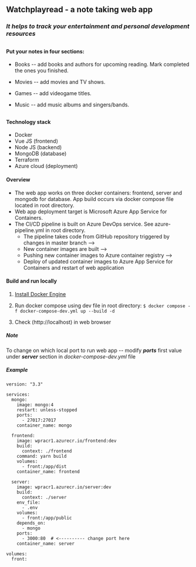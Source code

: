 ## Watchplayread - a note taking web app

### *It helps to track your entertainment and personal development resources*

##

#### Put your notes in four sections:

* Books -- add books and authors for upcoming reading. Mark completed the ones you finished.

* Movies -- add movies and TV shows.

* Games -- add videogame titles.

* Music -- add music albums and singers/bands.

##

#### Technology stack

* Docker
* Vue JS (frontend)
* Node JS (backend)
* MongoDB (database)
* Terraform
* Azure cloud (deployment)

#### Overview

* The web app works on three docker containers: frontend, server and
mongodb for database. App build occurs via docker compose file located
in root directory.
* Web app deployment target is Microsoft Azure App Service for
Containers.
* The CI/CD pipeline is built on Azure DevOps service. See azure-pipeline.yml in root directory.
    * The pipeline takes code from GitHub repository triggered by changes in master branch -->
    * New container images are built --> 
    * Pushing new container images to Azure container registry --> 
    * Deploy of updated container images to Azure App Service for Containers and restart of web application

#### Build and run locally

1. [Install Docker Engine](https://docs.docker.com/engine/install/ubuntu/)

2. Run docker compose using dev file in root directory: 
`$ docker compose -f docker-compose-dev.yml up --build -d`

3. Check (http://localhost) in web browser

##### ***Note***

To change on which local port to run web app -- modify ***ports*** first value under ***server*** section in *docker-compose-dev.yml* file 

##### Example

```
version: "3.3"

services: 
  mongo:
    image: mongo:4
    restart: unless-stopped
    ports:
      - 27017:27017
    container_name: mongo
  
  frontend:
    image: wpracr1.azurecr.io/frontend:dev
    build: 
      context: ./frontend
    command: yarn build
    volumes:
      - front:/app/dist
    container_name: frontend

  server:
    image: wpracr1.azurecr.io/server:dev
    build: 
      context: ./server
    env_file:
      - .env
    volumes:
      - front:/app/public
    depends_on:
      - mongo
    ports:
      - 3000:80  # <---------- change port here
    container_name: server

volumes:
  front:

```
